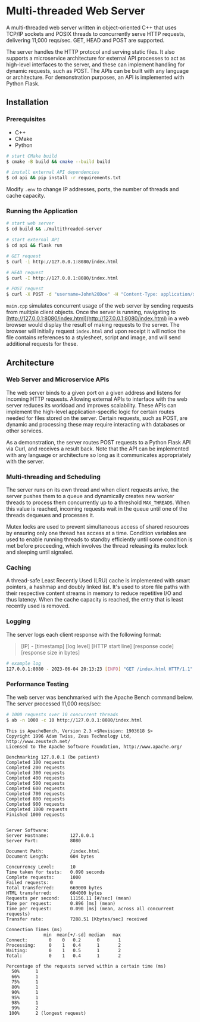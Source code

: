 # Multi-threaded Web Server

A multi-threaded web server written in object-oriented C++ that uses TCP/IP sockets and POSIX threads to concurrently serve HTTP requests, delivering 11,000 reqs/sec. GET, HEAD and POST are supported.

The server handles the HTTP protocol and serving static files. It also supports a microservice architecture for external API processes to act as high-level interfaces to the server, and these can implement handling for dynamic requests, such as POST. The APIs can be built with any language or architecture. For demonstration purposes, an API is implemented with Python Flask.

## Installation

### Prerequisites

- C++
- CMake
- Python

```bash
# start CMake build
$ cmake -B build && cmake --build build

# install external API dependencies
$ cd api && pip install -r requirements.txt
```

Modify ```.env``` to change IP addresses, ports, the number of threads and cache capacity.

### Running the Application

```bash
# start web server
$ cd build && ./multithreaded-server

# start external API
$ cd api && flask run
```

```bash
# GET request
$ curl -i http://127.0.0.1:8080/index.html

# HEAD request
$ curl -I http://127.0.0.1:8080/index.html

# POST request
$ curl -X POST -d "username=John%20Doe" -H "Content-Type: application/x-www-form-urlencoded" -i http://127.0.0.1:8080/api/user
```

```main.cpp``` simulates concurrent usage of the web server by sending requests from multiple client objects. Once the server is running, navigating to [http://127.0.0.1:8080/index.html](http://127.0.0.1:8080/index.html) in a web browser would display the result of making requests to the server. The browser will initially request ```index.html``` and upon receipt it will notice the file contains references to a stylesheet, script and image, and will send additional requests for these.

## Architecture

### Web Server and Microservice APIs

The web server binds to a given port on a given address and listens for incoming HTTP requests. Allowing external APIs to interface with the web server reduces its workload and improves scalability. These APIs can implement the high-level application-specific logic for certain routes needed for files stored on the server. Certain requests, such as POST, are dynamic and processing these may require interacting with databases or other services. 

As a demonstration, the server routes POST requests to a Python Flask API via Curl, and receives a result back. Note that the API can be implemented with any language or architecture so long as it communicates appropriately with the server.

### Multi-threading and Scheduling

The server runs on its own thread and when client requests arrive, the server pushes them to a queue and dynamically creates new worker threads to process them concurrently up to a threshold ```MAX_THREADS```. When this value is reached, incoming requests wait in the queue until one of the threads dequeues and processes it.

Mutex locks are used to prevent simultaneous access of shared resources by ensuring only one thread has access at a time. Condition variables are used to enable running threads to standby efficiently until some condition is met before proceeding, which involves the thread releasing its mutex lock and sleeping until signaled.

### Caching

A thread-safe Least Recently Used (LRU) cache is implemented with smart pointers, a hashmap and doubly linked list. It's used to store file paths with their respective content streams in memory to reduce repetitive I/O and thus latency. When the cache capacity is reached, the entry that is least recently used is removed.

### Logging

The server logs each client response with the following format:
> [IP] - [timestamp] [log level] [HTTP start line] [response code] [response size in bytes]

```bash
# example log
127.0.0.1:8080 - 2023-06-04 20:13:23 [INFO] "GET /index.html HTTP/1.1" 200 617
```

### Performance Testing

The web server was benchmarked with the Apache Bench command below. The server processed 11,000 reqs/sec:

```bash
# 1000 requests over 10 concurrent threads
$ ab -n 1000 -c 10 http://127.0.0.1:8080/index.html
```

```
This is ApacheBench, Version 2.3 <$Revision: 1903618 $>
Copyright 1996 Adam Twiss, Zeus Technology Ltd, http://www.zeustech.net/
Licensed to The Apache Software Foundation, http://www.apache.org/

Benchmarking 127.0.0.1 (be patient)
Completed 100 requests
Completed 200 requests
Completed 300 requests
Completed 400 requests
Completed 500 requests
Completed 600 requests
Completed 700 requests
Completed 800 requests
Completed 900 requests
Completed 1000 requests
Finished 1000 requests


Server Software:
Server Hostname:        127.0.0.1
Server Port:            8080

Document Path:          /index.html
Document Length:        604 bytes

Concurrency Level:      10
Time taken for tests:   0.090 seconds
Complete requests:      1000
Failed requests:        0
Total transferred:      669000 bytes
HTML transferred:       604000 bytes
Requests per second:    11156.11 [#/sec] (mean)
Time per request:       0.896 [ms] (mean)
Time per request:       0.090 [ms] (mean, across all concurrent requests)
Transfer rate:          7288.51 [Kbytes/sec] received

Connection Times (ms)
              min  mean[+/-sd] median   max
Connect:        0    0   0.2      0       1
Processing:     0    1   0.4      1       2
Waiting:        0    1   0.5      1       2
Total:          0    1   0.4      1       2

Percentage of the requests served within a certain time (ms)
  50%      1
  66%      1
  75%      1
  80%      1
  90%      1
  95%      1
  98%      1
  99%      2
 100%      2 (longest request)
```